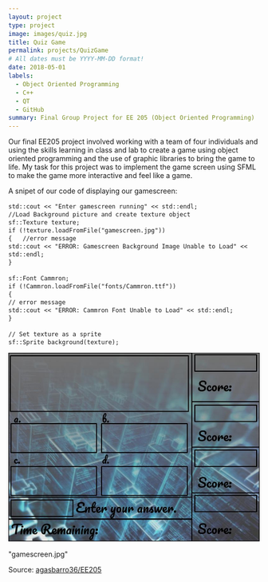 ```yaml
---
layout: project
type: project
image: images/quiz.jpg
title: Quiz Game
permalink: projects/QuizGame
# All dates must be YYYY-MM-DD format!
date: 2018-05-01
labels:
  - Object Oriented Programming
  - C++
  - QT
  - GitHub
summary: Final Group Project for EE 205 (Object Oriented Programming)
---
```



Our final EE205 project involved working with a team of four individuals and using the skills learning in class and lab to create a game using object oriented programming and the use of graphic libraries to bring the game to life. My task for this project was to implement the game screen using SFML to make the game more interactive and feel like a game.

A snipet of our code of displaying our gamescreen:

    std::cout << "Enter gamescreen running" << std::endl;
    //Load Background picture and create texture object
    sf::Texture texture;
    if (!texture.loadFromFile("gamescreen.jpg"))
    {   //error message
    std::cout << "ERROR: Gamescreen Background Image Unable to Load" << std::endl;
    }

    sf::Font Cammron;
    if (!Cammron.loadFromFile("fonts/Cammron.ttf"))
    {
    // error message
    std::cout << "ERROR: Cammron Font Unable to Load" << std::endl;
    }

    // Set texture as a sprite
    sf::Sprite background(texture);
    
 

<img class="ui floated squared image" src="../images/gamescreen.jpg">

"gamescreen.jpg"

Source: <a href="https://github.com/agasbarro36/EE205"><i class="large github icon "></i>agasbarro36/EE205</a>


